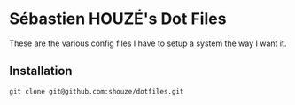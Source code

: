 # Sébastien HOUZÉ's Dot Files

These are the various config files I have to setup a system the way I want it.

## Installation

```shell
git clone git@github.com:shouze/dotfiles.git
```
